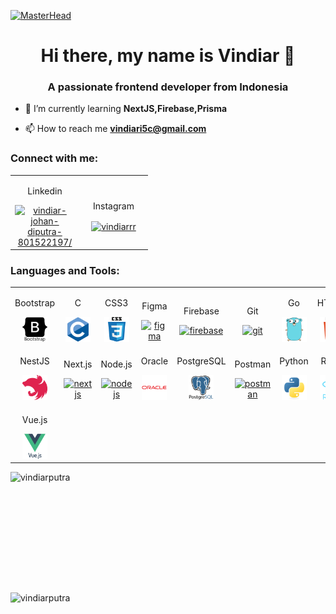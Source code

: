 [![MasterHead](https://i.ibb.co/GCdGNtL/modern-green-coming-soon-Banner-Landscape.gif)](https://github.com/vindiarputra)

<h1 align="center">Hi there, my name is Vindiar 👋</h1>
<h3 align="center">A passionate frontend developer from Indonesia</h3>

- 🌱 I’m currently learning **NextJS,Firebase,Prisma**

- 📫 How to reach me **vindiari5c@gmail.com**

<h3 align="left">Connect with me:</h3>
    <table>
      <tr>
        <td align="center" width="96">
          <p>Linkedin</p>
          <a href="https://linkedin.com/in/vindiar-johan-diputra-801522197/" target="blank"
            ><img align="center" src="https://raw.githubusercontent.com/rahuldkjain/github-profile-readme-generator/master/src/images/icons/Social/linked-in-alt.svg" alt="vindiar-johan-diputra-801522197/" height="30" width="40"
          /></a>
        </td>
        <td align="center" width="96">
          <p>Instagram</p>
          <a href="https://instagram.com/vindiarrr" target="blank"
            ><img align="center" src="https://raw.githubusercontent.com/rahuldkjain/github-profile-readme-generator/master/src/images/icons/Social/instagram.svg" alt="vindiarrr" height="30" width="40"
          /></a>
        </td>
      </tr>
    </table>

    
<h3 align="left">Languages and Tools:</h3>
    <table align="center">
      <tr>
        <td align="center" width="96">
          <p>Bootstrap</p>
          <a href="https://getbootstrap.com" target="_blank" rel="noreferrer">
            <img src="https://raw.githubusercontent.com/devicons/devicon/master/icons/bootstrap/bootstrap-plain-wordmark.svg" alt="bootstrap" width="40" height="40" />
          </a>
        </td>
        <td align="center" width="96">
          <p>C</p>
          <a href="https://www.cprogramming.com/" target="_blank" rel="noreferrer">
            <img src="https://raw.githubusercontent.com/devicons/devicon/master/icons/c/c-original.svg" alt="c" width="40" height="40" />
          </a>
        </td>
        <td align="center" width="96">
          <p>CSS3</p>
          <a href="https://www.w3schools.com/css/" target="_blank" rel="noreferrer">
            <img src="https://raw.githubusercontent.com/devicons/devicon/master/icons/css3/css3-original-wordmark.svg" alt="css3" width="40" height="40" />
          </a>
        </td>
        <td align="center" width="96">
          <p>Figma</p>
          <a href="https://www.figma.com/" target="_blank" rel="noreferrer">
            <img src="https://www.vectorlogo.zone/logos/figma/figma-icon.svg" alt="figma" width="40" height="40" />
          </a>
        </td>
        <td align="center" width="96">
          <p>Firebase</p>
          <a href="https://firebase.google.com/" target="_blank" rel="noreferrer">
            <img src="https://www.vectorlogo.zone/logos/firebase/firebase-icon.svg" alt="firebase" width="40" height="40" />
          </a>
        </td>
        <td align="center" width="96">
          <p>Git</p>
          <a href="https://git-scm.com/" target="_blank" rel="noreferrer">
            <img src="https://www.vectorlogo.zone/logos/git-scm/git-scm-icon.svg" alt="git" width="40" height="40" />
          </a>
        </td>
        <td align="center" width="96">
          <p>Go</p>
          <a href="https://golang.org" target="_blank" rel="noreferrer">
            <img src="https://raw.githubusercontent.com/devicons/devicon/master/icons/go/go-original.svg" alt="go" width="40" height="40" />
          </a>
        </td>
        <td align="center" width="96">
          <p>HTML5</p>
          <a href="https://www.w3.org/html/" target="_blank" rel="noreferrer">
            <img src="https://raw.githubusercontent.com/devicons/devicon/master/icons/html5/html5-original-wordmark.svg" alt="html5" width="40" height="40" />
          </a>
        </td>
        <td align="center" width="96">
          <p>JavaScript</p>
          <a href="https://developer.mozilla.org/en-US/docs/Web/JavaScript" target="_blank" rel="noreferrer">
            <img src="https://raw.githubusercontent.com/devicons/devicon/master/icons/javascript/javascript-original.svg" alt="javascript" width="40" height="40" />
          </a>
        </td>
        <td align="center" width="96">
          <p>Materialize</p>
          <a href="https://materializecss.com/" target="_blank" rel="noreferrer">
            <img src="https://raw.githubusercontent.com/prplx/svg-logos/5585531d45d294869c4eaab4d7cf2e9c167710a9/svg/materialize.svg" alt="materialize" width="40" height="40" />
          </a>
        </td>
      </tr>
      <tr>
        <td align="center" width="96">
          <p>NestJS</p>
          <a href="https://nestjs.com/" target="_blank" rel="noreferrer">
            <img src="https://raw.githubusercontent.com/devicons/devicon/master/icons/nestjs/nestjs-plain.svg" alt="nestjs" width="40" height="40" />
          </a>
        </td>
        <td align="center" width="96">
          <p>Next.js</p>
          <a href="https://nextjs.org/" target="_blank" rel="noreferrer">
            <img src="https://hackernoon.imgix.net/images/7FHeR383huUAovH1GLgM3KFQYh12-ugc3zlc.jpeg" alt="nextjs" width="80" height="40" />
          </a>
        </td>
        <td align="center" width="96">
          <p>Node.js</p>
          <a href="https://nodejs.org" target="_blank" rel="noreferrer">
            <img src="https://www.vectorlogo.zone/logos/nodejs/nodejs-ar21.png" alt="nodejs" width="80" height="40" />
          </a>
        </td>
        <td align="center" width="96">
          <p>Oracle</p>
          <a href="https://www.oracle.com/" target="_blank" rel="noreferrer">
            <img src="https://raw.githubusercontent.com/devicons/devicon/master/icons/oracle/oracle-original.svg" alt="oracle" width="40" height="40" />
          </a>
        </td>
        <td align="center" width="96">
          <p>PostgreSQL</p>
          <a href="https://www.postgresql.org" target="_blank" rel="noreferrer">
            <img src="https://raw.githubusercontent.com/devicons/devicon/master/icons/postgresql/postgresql-original-wordmark.svg" alt="postgresql" width="40" height="40" />
          </a>
        </td>
        <td align="center" width="96">
          <p>Postman</p>
          <a href="https://postman.com" target="_blank" rel="noreferrer">
            <img src="https://www.vectorlogo.zone/logos/getpostman/getpostman-icon.svg" alt="postman" width="40" height="40" />
          </a>
        </td>
        <td align="center" width="96">
          <p>Python</p>
          <a href="https://www.python.org" target="_blank" rel="noreferrer">
            <img src="https://raw.githubusercontent.com/devicons/devicon/master/icons/python/python-original.svg" alt="python" width="40" height="40" />
          </a>
        </td>
        <td align="center" width="96">
          <p>React</p>
          <a href="https://reactjs.org/" target="_blank" rel="noreferrer">
            <img src="https://raw.githubusercontent.com/devicons/devicon/master/icons/react/react-original-wordmark.svg" alt="react" width="40" height="40" />
          </a>
        </td>
        <td align="center" width="96">
          <p>Sass</p>
          <a href="https://sass-lang.com" target="_blank" rel="noreferrer">
            <img src="https://raw.githubusercontent.com/devicons/devicon/master/icons/sass/sass-original.svg" alt="sass" width="40" height="40" />
          </a>
        </td>
        <td align="center" width="96">
          <p>Tailwind CSS</p>
          <a href="https://tailwindcss.com/" target="_blank" rel="noreferrer">
            <img src="https://www.vectorlogo.zone/logos/tailwindcss/tailwindcss-icon.svg" alt="tailwind" width="40" height="40" />
          </a>
        </td>
      </tr>
      <tr>
        <td align="center" width="96">
          <p>Vue.js</p>
          <a href="https://vuejs.org/" target="_blank" rel="noreferrer">
            <img src="https://raw.githubusercontent.com/devicons/devicon/master/icons/vuejs/vuejs-original-wordmark.svg" alt="vuejs" width="40" height="40" />
          </a>
        </td>
      </tr>
    </table>
    
<div style="display: inline-block;">
  <img align="left" src="https://github-readme-stats.vercel.app/api?username=vindiarputra&show_icons=true&locale=en&theme=tokyonight" alt="vindiarputra" width="400" height="190" />
</div>

<div style="display: inline-block;">
  <img align="left" src="http://github-profile-summary-cards.vercel.app/api/cards/most-commit-language?username=vindiarputra&theme=tokyonight" alt="vindiarputra" width="400" height="190" />
</div>


